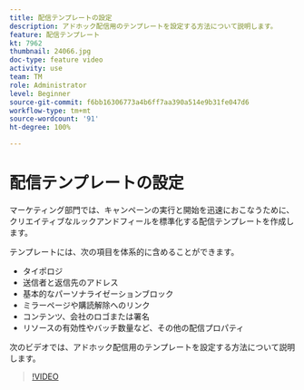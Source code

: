```yaml
---
title: 配信テンプレートの設定
description: アドホック配信用のテンプレートを設定する方法について説明します。
feature: 配信テンプレート
kt: 7962
thumbnail: 24066.jpg
doc-type: feature video
activity: use
team: TM
role: Administrator
level: Beginner
source-git-commit: f6bb16306773a4b6ff7aa390a514e9b31fe047d6
workflow-type: tm+mt
source-wordcount: '91'
ht-degree: 100%

---
```



# 配信テンプレートの設定

マーケティング部門では、キャンペーンの実行と開始を迅速におこなうために、クリエイティブなルックアンドフィールを標準化する配信テンプレートを作成します。

テンプレートには、次の項目を体系的に含めることができます。

* タイポロジ
* 送信者と返信先のアドレス
* 基本的なパーソナライゼーションブロック
* ミラーページや購読解除へのリンク
* コンテンツ、会社のロゴまたは署名
* リソースの有効性やバッチ数量など、その他の配信プロパティ

次のビデオでは、アドホック配信用のテンプレートを設定する方法について説明します。

>[!VIDEO](https://video.tv.adobe.com/v/24066?quality=12)
